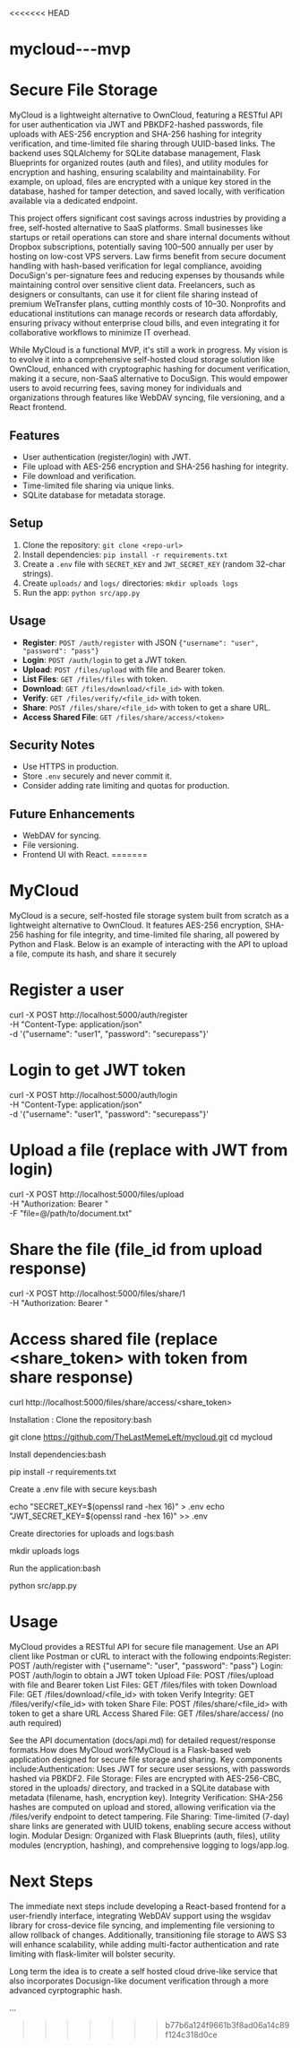 <<<<<<< HEAD
# mycloud---mvp

# Secure File Storage

MyCloud is a lightweight alternative to OwnCloud, featuring a RESTful API for user authentication via JWT and PBKDF2-hashed passwords, file uploads with AES-256 encryption and SHA-256 hashing for integrity verification, and time-limited file sharing through UUID-based links. The backend uses SQLAlchemy for SQLite database management, Flask Blueprints for organized routes (auth and files), and utility modules for encryption and hashing, ensuring scalability and maintainability. For example, on upload, files are encrypted with a unique key stored in the database, hashed for tamper detection, and saved locally, with verification available via a dedicated endpoint.

This project offers significant cost savings across industries by providing a free, self-hosted alternative to SaaS platforms. Small businesses like startups or retail operations can store and share internal documents without Dropbox subscriptions, potentially saving $100–$500 annually per user by hosting on low-cost VPS servers. Law firms benefit from secure document handling with hash-based verification for legal compliance, avoiding DocuSign's per-signature fees and reducing expenses by thousands while maintaining control over sensitive client data. Freelancers, such as designers or consultants, can use it for client file sharing instead of premium WeTransfer plans, cutting monthly costs of $10–$30. Nonprofits and educational institutions can manage records or research data affordably, ensuring privacy without enterprise cloud bills, and even integrating it for collaborative workflows to minimize IT overhead.

While MyCloud is a functional MVP, it's still a work in progress. My vision is to evolve it into a comprehensive self-hosted cloud storage solution like OwnCloud, enhanced with cryptographic hashing for document verification, making it a secure, non-SaaS alternative to DocuSign. This would empower users to avoid recurring fees, saving money for individuals and organizations through features like WebDAV syncing, file versioning, and a React frontend.


## Features
- User authentication (register/login) with JWT.
- File upload with AES-256 encryption and SHA-256 hashing for integrity.
- File download and verification.
- Time-limited file sharing via unique links.
- SQLite database for metadata storage.

## Setup
1. Clone the repository: `git clone <repo-url>`
2. Install dependencies: `pip install -r requirements.txt`
3. Create a `.env` file with `SECRET_KEY` and `JWT_SECRET_KEY` (random 32-char strings).
4. Create `uploads/` and `logs/` directories: `mkdir uploads logs`
5. Run the app: `python src/app.py`

## Usage
- **Register**: `POST /auth/register` with JSON `{"username": "user", "password": "pass"}`
- **Login**: `POST /auth/login` to get a JWT token.
- **Upload**: `POST /files/upload` with file and Bearer token.
- **List Files**: `GET /files/files` with token.
- **Download**: `GET /files/download/<file_id>` with token.
- **Verify**: `GET /files/verify/<file_id>` with token.
- **Share**: `POST /files/share/<file_id>` with token to get a share URL.
- **Access Shared File**: `GET /files/share/access/<token>`

## Security Notes
- Use HTTPS in production.
- Store `.env` securely and never commit it.
- Consider adding rate limiting and quotas for production.

## Future Enhancements
- WebDAV for syncing.
- File versioning.
- Frontend UI with React.
=======
# MyCloud
MyCloud is a secure, self-hosted file storage system built from scratch as a lightweight alternative to OwnCloud. It features AES-256 encryption, SHA-256 hashing for file integrity, and time-limited file sharing, all powered by Python and Flask. Below is an example of interacting with the API to upload a file, compute its hash, and share it securely

# Register a user
curl -X POST http://localhost:5000/auth/register \
  -H "Content-Type: application/json" \
  -d '{"username": "user1", "password": "securepass"}'

# Login to get JWT token
curl -X POST http://localhost:5000/auth/login \
  -H "Content-Type: application/json" \
  -d '{"username": "user1", "password": "securepass"}'

# Upload a file (replace <token> with JWT from login)
curl -X POST http://localhost:5000/files/upload \
  -H "Authorization: Bearer <token>" \
  -F "file=@/path/to/document.txt"

# Share the file (file_id from upload response)
curl -X POST http://localhost:5000/files/share/1 \
  -H "Authorization: Bearer <token>"

# Access shared file (replace <share_token> with token from share response)
curl http://localhost:5000/files/share/access/<share_token>

Installation : Clone the repository:bash

git clone https://github.com/TheLastMemeLeft/mycloud.git
cd mycloud

Install dependencies:bash

pip install -r requirements.txt

Create a .env file with secure keys:bash

echo "SECRET_KEY=$(openssl rand -hex 16)" > .env
echo "JWT_SECRET_KEY=$(openssl rand -hex 16)" >> .env

Create directories for uploads and logs:bash

mkdir uploads logs

Run the application:bash

python src/app.py

# Usage
MyCloud provides a RESTful API for secure file management. Use an API client like Postman or cURL to interact with the following endpoints:Register: POST /auth/register with {"username": "user", "password": "pass"}
Login: POST /auth/login to obtain a JWT token
Upload File: POST /files/upload with file and Bearer token
List Files: GET /files/files with token
Download File: GET /files/download/<file_id> with token
Verify Integrity: GET /files/verify/<file_id> with token
Share File: POST /files/share/<file_id> with token to get a share URL
Access Shared File: GET /files/share/access/<token> (no auth required)

See the API documentation (docs/api.md) for detailed request/response formats.How does MyCloud work?MyCloud is a Flask-based web application designed for secure file storage and sharing. Key components include:Authentication: Uses JWT for secure user sessions, with passwords hashed via PBKDF2.
File Storage: Files are encrypted with AES-256-CBC, stored in the uploads/ directory, and tracked in a SQLite database with metadata (filename, hash, encryption key).
Integrity Verification: SHA-256 hashes are computed on upload and stored, allowing verification via the /files/verify endpoint to detect tampering.
File Sharing: Time-limited (7-day) share links are generated with UUID tokens, enabling secure access without login.
Modular Design: Organized with Flask Blueprints (auth, files), utility modules (encryption, hashing), and comprehensive logging to logs/app.log.

# Next Steps
The immediate next steps include developing a React-based frontend for a user-friendly interface, integrating WebDAV support using the wsgidav library for cross-device file syncing, and implementing file versioning to allow rollback of changes. Additionally, transitioning file storage to AWS S3 will enhance scalability, while adding multi-factor authentication and rate limiting with flask-limiter will bolster security.

Long term the idea is to create a self hosted cloud drive-like service that also incorporates Docusign-like document verification through a more advanced cyrptographic hash. 



...
>>>>>>> b77b6a124f9661b3f8ad06a14c89f124c318d0ce
